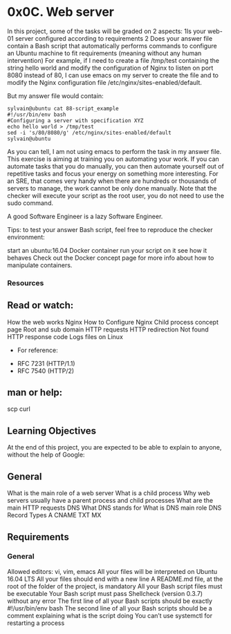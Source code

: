 # 0x0C. Web server
In this project, some of the tasks will be graded on 2 aspects:
1Is your web-01 server configured according to requirements
2 Does your answer file contain a Bash script that automatically performs commands to configure an Ubuntu machine to fit requirements (meaning without any human intervention)
For example, if I need to create a file /tmp/test containing the string hello world and modify the configuration of Nginx to listen on port 8080 instead of 80, I can use emacs on my server to create the file and to modify the Nginx configuration file /etc/nginx/sites-enabled/default.

But my answer file would contain:
```
sylvain@ubuntu cat 88-script_example
#!/usr/bin/env bash
#Configuring a server with specification XYZ
echo hello world > /tmp/test
sed -i 's/80/8080/g' /etc/nginx/sites-enabled/default
sylvain@ubuntu
```

As you can tell, I am not using emacs to perform the task in my answer file. This exercise is aiming at training you on automating your work. If you can automate tasks that you do manually, you can then automate yourself out of repetitive tasks and focus your energy on something more interesting. For an SRE, that comes very handy when there are hundreds or thousands of servers to manage, the work cannot be only done manually. Note that the checker will execute your script as the root user, you do not need to use the sudo command.

A good Software Engineer is a lazy Software Engineer. 

Tips: to test your answer Bash script, feel free to reproduce the checker environment:

start an ubuntu:16.04 Docker container
run your script on it
see how it behaves
Check out the Docker concept page for more info about how to manipulate containers.

### Resources
## Read or watch:

How the web works
Nginx
How to Configure Nginx
Child process concept page
Root and sub domain
HTTP requests
HTTP redirection
Not found HTTP response code
Logs files on Linux
* For reference:
- RFC 7231 (HTTP/1.1)
- RFC 7540 (HTTP/2)

## man or help:
scp
curl
## Learning Objectives
At the end of this project, you are expected to be able to explain to anyone, without the help of Google:

## General
What is the main role of a web server
What is a child process
Why web servers usually have a parent process and child processes
What are the main HTTP requests
DNS
What DNS stands for
What is DNS main role
DNS Record Types
A
CNAME
TXT
MX
## Requirements
### General
Allowed editors: vi, vim, emacs
All your files will be interpreted on Ubuntu 16.04 LTS
All your files should end with a new line
A README.md file, at the root of the folder of the project, is mandatory
All your Bash script files must be executable
Your Bash script must pass Shellcheck (version 0.3.7) without any error
The first line of all your Bash scripts should be exactly #!/usr/bin/env bash
The second line of all your Bash scripts should be a comment explaining what is the script doing
You can’t use systemctl for restarting a process

